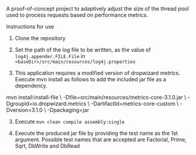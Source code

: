 A proof-of-concept project to adaptively adjust the size of the thread pool used to process requests based on performance metrics.

Instructions for use
1. Clone the repository

2. Set the path of the log file to be written, as the value of `log4j.appender.FILE.File` in `<baseDir>/src/main/resources/log4j.properties`

3. This application requires a modified version of dropwizard metrics. Execute mvn install as follows to add the included jar file as a dependency.

mvn install:install-file \\
-Dfile=src/main/resources/metrics-core-3.1.0.jar \\
-DgroupId=io.dropwizard.metrics \\
-DartifactId=metrics-core-custom \\
-Dversion=3.1.0 \\
-Dpackaging=jar

3. Execute `mvn clean compile assembly:single`

4. Execute the produced jar file by providing the test name as the 1st argument. Possible test names that are accepted are Factorial, Prime, Sqrt, DbWrite and DbRead
